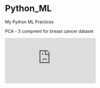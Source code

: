# Python_ML
My Python ML Practices

PCA - 3 compnent for breast cancer dataset

![alt text](https://github.com/arshisal/Python_ML/blob/main/PCA%20Practice.md)
